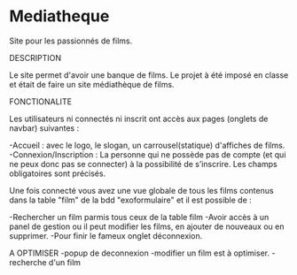 # Mediatheque
Site pour les passionnés de films.

DESCRIPTION

Le site permet d'avoir une banque de films.
Le projet à été imposé en classe et était de faire un site médiathèque de films.

FONCTIONALITE

Les utilisateurs ni connectés ni inscrit ont accès aux pages (onglets de navbar) suivantes :
 
-Accueil : avec le logo, le slogan, un carrousel(statique) d'affiches de films.
-Connexion/Inscription : La personne qui ne possède pas de compte (et qui ne peux donc pas se connecter) à la possibilité de s’inscrire. Les champs obligatoires sont précisés.


Une fois connecté vous avez une vue globale de tous les films contenus dans la table "film" de la bdd "exoformulaire" et il est possible de :

-Rechercher un film parmis tous ceux de la table film
-Avoir accès à un panel de gestion ou il peut modifier les films, en ajouter de nouveaux ou en supprimer.
-Pour finir le fameux onglet déconnexion.

A OPTIMISER
-popup de deconnexion
-modifier un film est à optimiser.
-recherche d'un film


